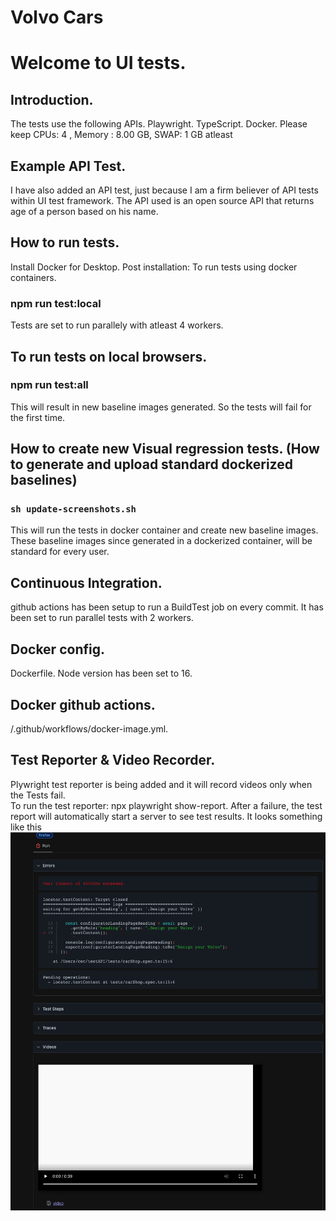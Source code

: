 # Volvo Cars
# Welcome to UI tests. 
## Introduction. 
The tests use the following APIs. 
 Playwright. 
 TypeScript. 
 Docker. Please keep CPUs: 4 , Memory : 8.00 GB, SWAP: 1 GB atleast
## Example API Test. 
I have also added an API test, just because I am a firm believer of API tests within UI test framework. The API used is an open source API that returns age of a person based on his name. 
## How to run tests. 
 Install Docker for Desktop. 
 Post installation: To run tests using docker containers. 
### npm run test:local
 Tests are set to run parallely with atleast 4 workers. 
## To run tests on local browsers. 
### npm run test:all 
 This will result in new baseline images generated. So the tests will fail for the first time.  
## How to create new Visual regression tests. (How to generate and upload standard dockerized baselines)
###  `sh update-screenshots.sh` 
 This will run the tests in docker container and create new baseline images. These baseline images since generated in a dockerized container, will be standard for every user.
## Continuous Integration. 
 github actions has been setup to run a BuildTest job on every commit. It has been set to run parallel tests with 2 workers. 

## Docker config. 
 Dockerfile. 
 Node version has been set to 16. 

## Docker github actions.  
 /.github/workflows/docker-image.yml. 
 ## Test Reporter & Video Recorder. 
 Plywright test reporter is being added and it will record videos only when the Tests fail.  
 To run the test reporter:  npx playwright show-report. 
 After a failure, the test report will automatically start a server to see test results. 
It looks something like this
![Alt text](testReporter.png?raw=true "Title")

 
